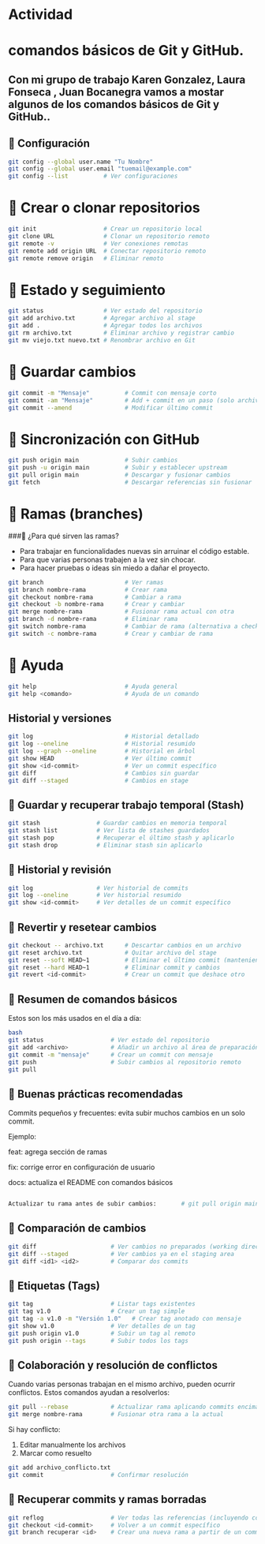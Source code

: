 # Actividad
# comandos básicos de Git y GitHub.
Con mi grupo de trabajo Karen Gonzalez, Laura Fonseca , Juan Bocanegra vamos a mostar algunos de  los comandos básicos de Git y GitHub..
---

## 🔹 Configuración
```bash
git config --global user.name "Tu Nombre"
git config --global user.email "tuemail@example.com"
git config --list          # Ver configuraciones
``` 
# 🔹 Crear o clonar repositorios
```bash
git init                   # Crear un repositorio local
git clone URL              # Clonar un repositorio remoto
git remote -v              # Ver conexiones remotas
git remote add origin URL  # Conectar repositorio remoto
git remote remove origin   # Eliminar remoto
``` 
# 🔹 Estado y seguimiento
```bash
git status                 # Ver estado del repositorio
git add archivo.txt        # Agregar archivo al stage
git add .                  # Agregar todos los archivos
git rm archivo.txt         # Eliminar archivo y registrar cambio
git mv viejo.txt nuevo.txt # Renombrar archivo en Git
``` 
# 🔹 Guardar cambios
```bash
git commit -m "Mensaje"          # Commit con mensaje corto
git commit -am "Mensaje"         # Add + commit en un paso (solo archivos ya trackeados)
git commit --amend               # Modificar último commit
```
# 🔹 Sincronización con GitHub
```bash
git push origin main             # Subir cambios
git push -u origin main          # Subir y establecer upstream
git pull origin main             # Descargar y fusionar cambios
git fetch                        # Descargar referencias sin fusionar
```
# 🔹 Ramas (branches)
###🔹 ¿Para qué sirven las ramas?
* Para trabajar en funcionalidades nuevas sin arruinar el código estable.
* Para que varias personas trabajen a la vez sin chocar.
* Para hacer pruebas o ideas sin miedo a dañar el proyecto.
```bash
git branch                       # Ver ramas
git branch nombre-rama           # Crear rama
git checkout nombre-rama         # Cambiar a rama
git checkout -b nombre-rama      # Crear y cambiar
git merge nombre-rama            # Fusionar rama actual con otra
git branch -d nombre-rama        # Eliminar rama
git switch nombre-rama           # Cambiar de rama (alternativa a checkout)
git switch -c nombre-rama        # Crear y cambiar de rama                      # Descargar referencias sin fusionar
```
# 🔹 Ayuda
```bash
git help                         # Ayuda general
git help <comando>               # Ayuda de un comando
```
<!-- Laura -->
## Historial y versiones
```bash
git log                          # Historial detallado
git log --oneline                # Historial resumido
git log --graph --oneline        # Historial en árbol
git show HEAD                    # Ver último commit
git show <id-commit>             # Ver un commit específico
git diff                         # Cambios sin guardar
git diff --staged                # Cambios en stage
``` 

## 🔹 Guardar y recuperar trabajo temporal (Stash)
```bash
git stash                # Guardar cambios en memoria temporal
git stash list           # Ver lista de stashes guardados
git stash pop            # Recuperar el último stash y aplicarlo
git stash drop           # Eliminar stash sin aplicarlo
``` 

## 🔹 Historial y revisión
```bash
git log                  # Ver historial de commits
git log --oneline        # Ver historial resumido
git show <id-commit>     # Ver detalles de un commit específico
``` 

## 🔹 Revertir y resetear cambios
```bash
git checkout -- archivo.txt      # Descartar cambios en un archivo
git reset archivo.txt            # Quitar archivo del stage
git reset --soft HEAD~1          # Eliminar el último commit (manteniendo cambios)
git reset --hard HEAD~1          # Eliminar commit y cambios
git revert <id-commit>           # Crear un commit que deshace otro
``` 

## 🔹 Resumen de comandos básicos
Estos son los más usados en el día a día:

```bash
bash
git status                   # Ver estado del repositorio
git add <archivo>            # Añadir un archivo al área de preparación (staging)
git commit -m "mensaje"      # Crear un commit con mensaje
git push                     # Subir cambios al repositorio remoto
git pull  
```

## 🔹 Buenas prácticas recomendadas
Commits pequeños y frecuentes: evita subir muchos cambios en un solo commit.

Ejemplo:

feat: agrega sección de ramas

fix: corrige error en configuración de usuario

docs: actualiza el README con comandos básicos
```bash

Actualizar tu rama antes de subir cambios:       # git pull origin main
```
<!-- Boca -->
## 🔹 Comparación de cambios
```bash
git diff                     # Ver cambios no preparados (working directory)
git diff --staged            # Ver cambios ya en el staging area
git diff <id1> <id2>         # Comparar dos commits
```
 

## 🔹 Etiquetas (Tags)
```bash
git tag                      # Listar tags existentes
git tag v1.0                 # Crear un tag simple
git tag -a v1.0 -m "Versión 1.0"   # Crear tag anotado con mensaje
git show v1.0                # Ver detalles de un tag
git push origin v1.0         # Subir un tag al remoto
git push origin --tags       # Subir todos los tags
```
 

## 🔹 Colaboración y resolución de conflictos
Cuando varias personas trabajan en el mismo archivo, pueden ocurrir conflictos.
Estos comandos ayudan a resolverlos:
```bash
git pull --rebase            # Actualizar rama aplicando commits encima de los nuevos
git merge nombre-rama        # Fusionar otra rama a la actual
```
 
 Si hay conflicto:
 1. Editar manualmente los archivos
 2. Marcar como resuelto
```bash
git add archivo_conflicto.txt
git commit                   # Confirmar resolución
```
 

## 🔹 Recuperar commits y ramas borradas
```bash
git reflog                   # Ver todas las referencias (incluyendo commits borrados)
git checkout <id-commit>     # Volver a un commit específico
git branch recuperar <id>    # Crear una nueva rama a partir de un commit perdido
```



